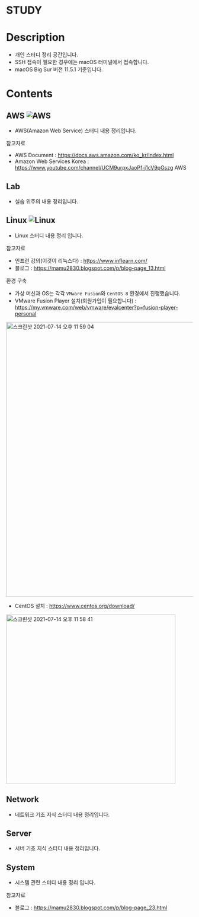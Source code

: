 # STUDY

# Description
- 개인 스터디 정리 공간입니다.
- SSH 접속이 필요한 경우에는 macOS 터미널에서 접속합니다.
- macOS Big Sur 버전 11.5.1 기준입니다.

# Contents

## AWS ![AWS](https://img.shields.io/badge/Amazon%20AWS-232F3E?style=flat-square&logo=Amazon%20AWS&logoColor=white)

* AWS(Amazon Web Service) 스터디 내용 정리입니다.
   
참고자료   
- AWS Document : https://docs.aws.amazon.com/ko_kr/index.html
- Amazon Web Services Korea : https://www.youtube.com/channel/UCM9urpxJaoPf-j1cV9pGszg AWS

## Lab

* 실습 위주의 내용 정리입니다.

## Linux ![Linux](https://img.shields.io/badge/Linux-FCC624?style=flat-square&logo=linux&logoColor=white)

- Linux 스터디 내용 정리 입니다.

참고자료   
- 인프런 강의(이것이 리눅스다) : https://www.inflearn.com/
- 블로그 : https://mamu2830.blogspot.com/p/blog-page_13.html

환경 구축   
* 가상 머신과 OS는 각각 `VMware Fusion`와 `CentOS 8` 환경에서 진행했습니다.
* VMware Fusion Player 설치(회원가입이 필요합니다) : https://my.vmware.com/web/vmware/evalcenter?p=fusion-player-personal
   
<img width="741" alt="스크린샷 2021-07-14 오후 11 59 04" src="https://user-images.githubusercontent.com/57285121/125644787-f9ecc9b9-d534-453f-a87d-517a5b1c801b.png">
   
* CentOS 설치 : https://www.centos.org/download/
   
<img width="457" alt="스크린샷 2021-07-14 오후 11 58 41" src="https://user-images.githubusercontent.com/57285121/125644685-6fd7b274-399b-47fb-a556-5353b814a79e.png">
   
## Network

* 네트워크 기초 지식 스터디 내용 정리입니다.

## Server

* 서버 기초 지식 스터디 내용 정리입니다.

## System

- 시스템 관련 스터디 내용 정리 입니다.
   
참고자료   
- 블로그 : https://mamu2830.blogspot.com/p/blog-page_23.html

